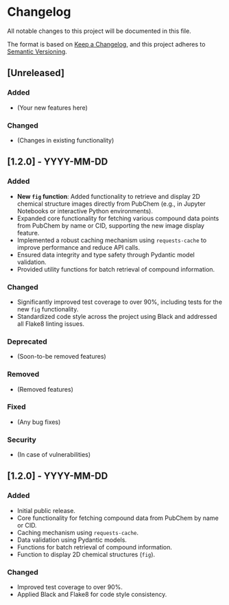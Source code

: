 # Changelog

All notable changes to this project will be documented in this file.

The format is based on [Keep a Changelog](https://keepachangelog.com/en/1.0.0/),
and this project adheres to [Semantic Versioning](https://semver.org/spec/v2.0.0.html).

## [Unreleased]

### Added
- (Your new features here)

### Changed
- (Changes in existing functionality)

## [1.2.0] - YYYY-MM-DD

### Added
- **New `fig` function**: Added functionality to retrieve and display 2D chemical structure images directly from PubChem (e.g., in Jupyter Notebooks or interactive Python environments).
- Expanded core functionality for fetching various compound data points from PubChem by name or CID, supporting the new image display feature.
- Implemented a robust caching mechanism using `requests-cache` to improve performance and reduce API calls.
- Ensured data integrity and type safety through Pydantic model validation.
- Provided utility functions for batch retrieval of compound information.

### Changed
- Significantly improved test coverage to over 90%, including tests for the new `fig` functionality.
- Standardized code style across the project using Black and addressed all Flake8 linting issues.

### Deprecated
- (Soon-to-be removed features)

### Removed
- (Removed features)

### Fixed
- (Any bug fixes)

### Security
- (In case of vulnerabilities)

## [1.2.0] - YYYY-MM-DD

### Added
- Initial public release.
- Core functionality for fetching compound data from PubChem by name or CID.
- Caching mechanism using `requests-cache`.
- Data validation using Pydantic models.
- Functions for batch retrieval of compound information.
- Function to display 2D chemical structures (`fig`).

### Changed
- Improved test coverage to over 90%.
- Applied Black and Flake8 for code style consistency. 